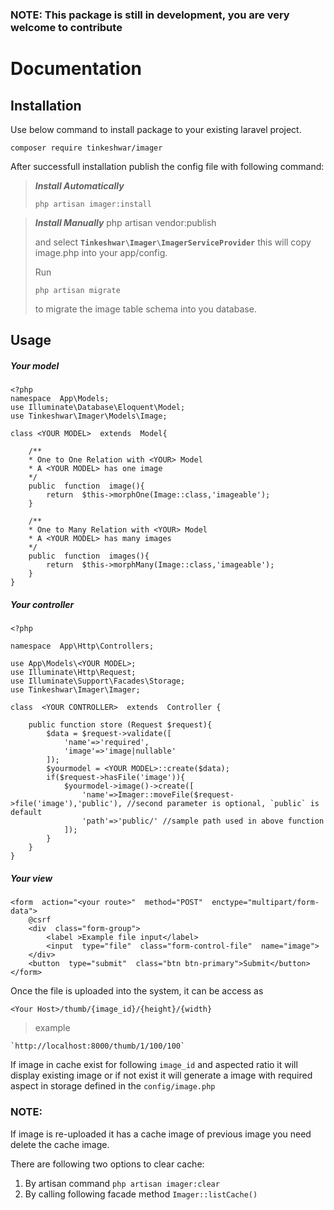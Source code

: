 ### NOTE: This package is still in development, you are very welcome to contribute

# Documentation

## Installation

Use below command to install package to your existing laravel project.

    composer require tinkeshwar/imager

After successfull installation publish the config file with following command:

> **_Install Automatically_**
>
>     php artisan imager:install

> **_Install Manually_**
> php artisan vendor:publish
>
> and select **`Tinkeshwar\Imager\ImagerServiceProvider`** this will
> copy image.php into your app/config.
>
> Run
>
>     php artisan migrate
>
> to migrate the image table schema into you database.

## Usage

##### Your model

    <?php
    namespace  App\Models;
    use Illuminate\Database\Eloquent\Model;
    use Tinkeshwar\Imager\Models\Image;

    class <YOUR MODEL>  extends  Model{

        /**
        * One to One Relation with <YOUR> Model
        * A <YOUR MODEL> has one image
        */
        public  function  image(){
    	    return  $this->morphOne(Image::class,'imageable');
        }

    	/**
        * One to Many Relation with <YOUR> Model
        * A <YOUR MODEL> has many images
        */
        public  function  images(){
    	    return  $this->morphMany(Image::class,'imageable');
        }
    }

##### Your controller

    <?php

    namespace  App\Http\Controllers;

    use App\Models\<YOUR MODEL>;
    use Illuminate\Http\Request;
    use Illuminate\Support\Facades\Storage;
    use Tinkeshwar\Imager\Imager;

    class  <YOUR CONTROLLER>  extends  Controller {

        public function store (Request $request){
            $data = $request->validate([
                'name'=>'required',
                'image'=>'image|nullable'
            ]);
            $yourmodel = <YOUR MODEL>::create($data);
            if($request->hasFile('image')){
                $yourmodel->image()->create([
                    'name'=>Imager::moveFile($request->file('image'),'public'), //second parameter is optional, `public` is default
                    'path'=>'public/' //sample path used in above function
                ]);
            }
        }
    }

##### Your view

    <form  action="<your route>"  method="POST"  enctype="multipart/form-data">
        @csrf
        <div  class="form-group">
    	    <label >Example file input</label>
    	    <input  type="file"  class="form-control-file"  name="image">
        </div>
        <button  type="submit"  class="btn btn-primary">Submit</button>
    </form>

Once the file is uploaded into the system, it can be access as

    <Your Host>/thumb/{image_id}/{height}/{width}

> example

    `http://localhost:8000/thumb/1/100/100`

If image in cache exist for following `image_id` and aspected ratio it will display existing image or if not exist it will generate a image with required aspect in storage defined in the `config/image.php`

### NOTE:

If image is re-uploaded it has a cache image of previous image you need delete the cache image.

There are following two options to clear cache:

1.  By artisan command
    `php artisan imager:clear`
2.  By calling following facade method
    `Imager::listCache()`
